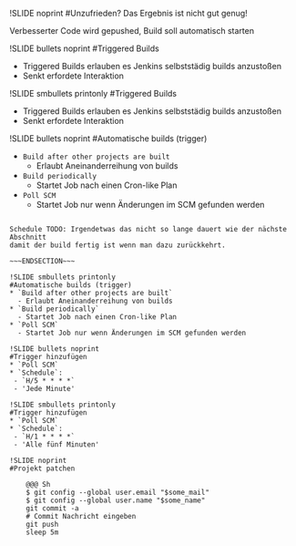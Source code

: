 !SLIDE noprint
#Unzufrieden?
Das Ergebnis ist nicht gut genug!

Verbesserter Code wird gepushed, Build soll automatisch starten

!SLIDE bullets noprint
#Triggered Builds
* Triggered Builds erlauben es Jenkins selbststädig builds anzustoßen
* Senkt erfordete Interaktion

!SLIDE smbullets printonly
#Triggered Builds
* Triggered Builds erlauben es Jenkins selbststädig builds anzustoßen
* Senkt erfordete Interaktion

!SLIDE bullets noprint
#Automatische builds (trigger)
* `Build after other projects are built`
  - Erlaubt Aneinanderreihung von builds
* `Build periodically`
  - Startet Job nach einen Cron-like Plan
* `Poll SCM`
  - Startet Job nur wenn Änderungen im SCM gefunden werden

~~~SECTION:notes~~~

Schedule TODO: Irgendetwas das nicht so lange dauert wie der nächste Abschnitt
damit der build fertig ist wenn man dazu zurückkehrt.

~~~ENDSECTION~~~

!SLIDE smbullets printonly
#Automatische builds (trigger)
* `Build after other projects are built`
  - Erlaubt Aneinanderreihung von builds
* `Build periodically`
  - Startet Job nach einen Cron-like Plan
* `Poll SCM`
  - Startet Job nur wenn Änderungen im SCM gefunden werden

!SLIDE bullets noprint
#Trigger hinzufügen
* `Poll SCM`
* `Schedule`:
 - `H/5 * * * *`
 - 'Jede Minute'

!SLIDE smbullets printonly
#Trigger hinzufügen
* `Poll SCM`
* `Schedule`:
 - `H/1 * * * *`
 - 'Alle fünf Minuten'

!SLIDE noprint
#Projekt patchen

    @@@ Sh
    $ git config --global user.email "$some_mail"
    $ git config --global user.name "$some_name"
    git commit -a
    # Commit Nachricht eingeben
    git push
    sleep 5m


